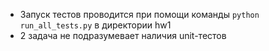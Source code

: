 - Запуск тестов проводится при помощи команды `python run_all_tests.py` в директории hw1
- 2 задача не подразумевает наличия unit-тестов